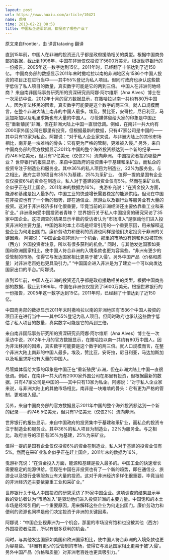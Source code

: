 ```yaml
---
layout: post
url: https://www.huxiu.com/article/10421
name: 虎嗅
time: 2013-02-21 08:58
title: 中国私企进军非洲，都投资了哪些产业？
---
```

原文来自frontier，由 译言tataxing 翻译

直到15年前，中国人在非洲的投资还几乎都是政府援助相关的类型。根据中国商务部的数据，截止到1996年，中国在非洲仅仅投资了5600万美元。根据世界银行的一份报告，2005年这一数字达到15亿，2011年时，已经翻了十倍达到了近150亿。 中国商务部的数据显示2011年末时撒哈拉以南的非洲地区有1586个中国人投资的项目正在进行当中——其中55%登记为私人项目。但同时政府也承认这些数字低估了私人项目的数量，真实数字可能是它的两到三倍。 中国人在非洲何地经商？ 来自南非国际事务研究所的资深研究员阿娜·阿尔维斯（Ana Alves）博士在一次采访中说，2012年十月的官方数据显示，在撒哈拉以南一共约有80万中国人。因为非法移民的因素，真实数字可能要是这个数字的两三倍。就人口规模而言，在整个非洲大陆上南非的中国人最多。埃及，赞比亚，安哥拉，尼日利亚，马达加斯加以及毛里求斯也有大量的中国人。 尽管媒体留给大家的印象是中国正在“重新殖民”非洲，但在非洲大陆上中国一直很低调。例如，在南非一共大约有2000家外国公司在那里有投资，但根据最新的数据，只有47家公司是中国的——其中只有13家为私企。阿娜说：“对于私人企业家来说，与非洲大陆上的其他市场相比，南非是一块难啃的骨头：它有更为严格的管制，更难被入侵。” 另外，来自中国商务部的官方数据显示2011年中国的整个海外投资额达到一个新的纪录——约746.5亿美元，但只有17亿美元（仅仅2%）流向非洲。 中国投资者投资哪些产业？ 世界银行的报告显示，来自中国政府的投资集中于基建和采矿业，而私企的投资专注于制造业和服务业。其中36%的私人项目为制造业，22%为服务业。与之相比，政府主导的项目有35%为基建，25%为采矿业。 值得一提的是国有企业仅仅投资6%的资金在制造业，私人对于基建的投资业仅有5%。然而在采矿业私企似乎正在赶上国企，2011年末的数据为16%。 曳游补充说：“在资金投入方面，能源和基建是投入最多的。中国工业的快速增长需要稳定的能源供给。但现在中国在非投资也有了一个新的趋势，即在通信业、旅游业以及银行业等服务业有大量的投资。这对于非洲经济多样化很重要，毕竟当前的非洲经济还主要依靠重工业和采矿业。” 非洲缘何受中国投资者青睐？ 世界银行关于私人中国投资的研究采访了35家中国企业。这项调查的结果显示半数的受访者认为“市场准入”是驱动他们进入投资非洲的主要力量。中国饱和的本土市场是经常引用的一个重要原因，用来解释这些企业为何走出国门。廉价劳动力和便利的资源也同样是他们决定投资于非洲的关键因素。 阿娜说：“中国企业视非洲为一个机会，那里的市场没有饱和也没被其他（西方）外国投资者注意，所以有很多获利的机会。” 同时，与其他发达国家如美国和欧洲国家相比，使中国人符合非洲的入境条款也更为容易些。“非洲有更少的受管制的市场，使得它与发达国家相比更易于被‘入侵’。另外中国产品（价格和质量）对非洲老百姓也更具吸引力。” “中国国企进入非洲是为了建立一个可以向发达国家出口的平台。”阿娜说。

直到15年前，中国人在非洲的投资还几乎都是政府援助相关的类型。根据中国商务部的数据，截止到1996年，中国在非洲仅仅投资了5600万美元。根据世界银行的一份报告，2005年这一数字达到15亿，2011年时，已经翻了十倍达到了近150亿。

中国商务部的数据显示2011年末时撒哈拉以南的非洲地区有1586个中国人投资的项目正在进行当中——其中55%登记为私人项目。但同时政府也承认这些数字低估了私人项目的数量，真实数字可能是它的两到三倍。

来自南非国际事务研究所的资深研究员阿娜·阿尔维斯（Ana Alves）博士在一次采访中说，2012年十月的官方数据显示，在撒哈拉以南一共约有80万中国人。因为非法移民的因素，真实数字可能要是这个数字的两三倍。就人口规模而言，在整个非洲大陆上南非的中国人最多。埃及，赞比亚，安哥拉，尼日利亚，马达加斯加以及毛里求斯也有大量的中国人。

尽管媒体留给大家的印象是中国正在“重新殖民”非洲，但在非洲大陆上中国一直很低调。例如，在南非一共大约有2000家外国公司在那里有投资，但根据最新的数据，只有47家公司是中国的——其中只有13家为私企。阿娜说：“对于私人企业家来说，与非洲大陆上的其他市场相比，南非是一块难啃的骨头：它有更为严格的管制，更难被入侵。”

另外，来自中国商务部的官方数据显示2011年中国的整个海外投资额达到一个新的纪录——约746.5亿美元，但只有17亿美元（仅仅2%）流向非洲。

世界银行的报告显示，来自中国政府的投资集中于基建和采矿业，而私企的投资专注于制造业和服务业。其中36%的私人项目为制造业，22%为服务业。与之相比，政府主导的项目有35%为基建，25%为采矿业。

值得一提的是国有企业仅仅投资6%的资金在制造业，私人对于基建的投资业仅有5%。然而在采矿业私企似乎正在赶上国企，2011年末的数据为16%。

曳游补充说：“在资金投入方面，能源和基建是投入最多的。中国工业的快速增长需要稳定的能源供给。但现在中国在非投资也有了一个新的趋势，即在通信业、旅游业以及银行业等服务业有大量的投资。这对于非洲经济多样化很重要，毕竟当前的非洲经济还主要依靠重工业和采矿业。”

世界银行关于私人中国投资的研究采访了35家中国企业。这项调查的结果显示半数的受访者认为“市场准入”是驱动他们进入投资非洲的主要力量。中国饱和的本土市场是经常引用的一个重要原因，用来解释这些企业为何走出国门。廉价劳动力和便利的资源也同样是他们决定投资于非洲的关键因素。

阿娜说：“中国企业视非洲为一个机会，那里的市场没有饱和也没被其他（西方）外国投资者注意，所以有很多获利的机会。”

同时，与其他发达国家如美国和欧洲国家相比，使中国人符合非洲的入境条款也更为容易些。“非洲有更少的受管制的市场，使得它与发达国家相比更易于被‘入侵’。另外中国产品（价格和质量）对非洲老百姓也更具吸引力。”

